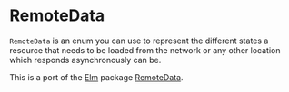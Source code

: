 # RemoteData

`RemoteData` is an enum you can use to represent the different states a resource that needs to be loaded from the network or any other location which responds asynchronously can be.

This is a port of the [Elm](http://elm-lang.org/) package [RemoteData](https://github.com/krisajenkins/remotedata).
